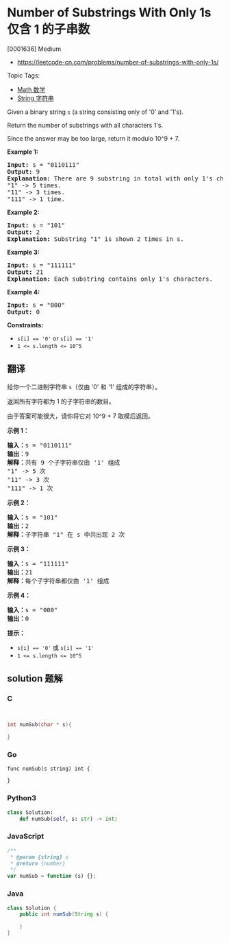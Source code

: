 # Number of Substrings With Only 1s 仅含 1 的子串数

[0001636] Medium

- https://leetcode-cn.com/problems/number-of-substrings-with-only-1s/

Topic Tags:

- [Math 数学](https://leetcode-cn.com/tag/math/)
- [String 字符串](https://leetcode-cn.com/tag/string/)

Given a binary string `s` (a string consisting only of '0' and '1's).

Return the number of substrings with all characters 1's.

Since the answer may be too large, return it modulo 10^9 + 7.

**Example 1:**

<pre><strong>Input:</strong> s = "0110111"
<strong>Output:</strong> 9
<strong>Explanation: </strong>There are 9 substring in total with only 1's characters.
"1" -&gt; 5 times.
"11" -&gt; 3 times.
"111" -&gt; 1 time.</pre>

**Example 2:**

<pre><strong>Input:</strong> s = "101"
<strong>Output:</strong> 2
<strong>Explanation: </strong>Substring "1" is shown 2 times in s.
</pre>

**Example 3:**

<pre><strong>Input:</strong> s = "111111"
<strong>Output:</strong> 21
<strong>Explanation: </strong>Each substring contains only 1's characters.
</pre>

**Example 4:**

<pre><strong>Input:</strong> s = "000"
<strong>Output:</strong> 0
</pre>

**Constraints:**

- `s[i] == '0'` or `s[i] == '1'`
- `1 <= s.length <= 10^5`

## 翻译

给你一个二进制字符串 `s`（仅由 '0' 和 '1' 组成的字符串）。

返回所有字符都为 1 的子字符串的数目。

由于答案可能很大，请你将它对 10^9 + 7 取模后返回。

**示例 1：**

<pre><strong>输入：</strong>s = "0110111"
<strong>输出</strong>：9
<strong>解释：</strong>共有 9 个子字符串仅由 '1' 组成
"1" -&gt; 5 次
"11" -&gt; 3 次
"111" -&gt; 1 次</pre>

**示例 2：**

<pre><strong>输入：</strong>s = "101"
<strong>输出：</strong>2
<strong>解释：</strong>子字符串 "1" 在 s 中共出现 2 次
</pre>

**示例 3：**

<pre><strong>输入：</strong>s = "111111"
<strong>输出：</strong>21
<strong>解释：</strong>每个子字符串都仅由 '1' 组成
</pre>

**示例 4：**

<pre><strong>输入：</strong>s = "000"
<strong>输出：</strong>0
</pre>

**提示：**

- `s[i] == '0'` 或 `s[i] == '1'`
- `1 <= s.length <= 10^5`

## solution 题解

### C

```c


int numSub(char * s){

}
```

### Go

```golang
func numSub(s string) int {

}
```

### Python3

```python
class Solution:
    def numSub(self, s: str) -> int:
```

### JavaScript

```javascript
/**
 * @param {string} s
 * @return {number}
 */
var numSub = function (s) {};
```

### Java

```java
class Solution {
    public int numSub(String s) {

    }
}
```

